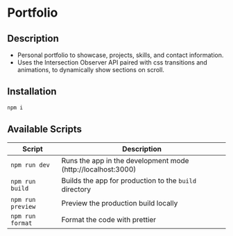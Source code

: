 # Portfolio

## Description

- Personal portfolio to showcase, projects, skills, and contact information.
- Uses the Intersection Observer API paired with css transitions and animations, to dynamically show sections on scroll.

## Installation

```bash
npm i
```

## Available Scripts

| Script            | Description                                                  |
| ----------------- | ------------------------------------------------------------ |
| `npm run dev`     | Runs the app in the development mode (http://localhost:3000) |
| `npm run build`   | Builds the app for production to the `build` directory       |
| `npm run preview` | Preview the production build locally                         |
| `npm run format`  | Format the code with prettier                                |

<!-- CI = npm run build -->
